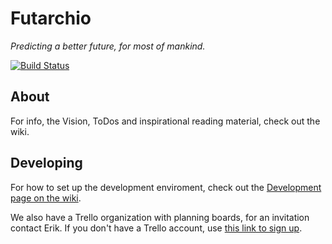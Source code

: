 Futarchio
=========

*Predicting a better future, for most of mankind.*

[![Build Status](https://magnum.travis-ci.com/ErikBjare/Futarchio.svg?token=notW4xLUUdiMs8LZFVsB&branch=master)](https://magnum.travis-ci.com/ErikBjare/Futarchio)


## About
For info, the Vision, ToDos and inspirational reading material, check out the wiki.

## Developing
For how to set up the development enviroment, check out the [Development page on the wiki](https://github.com/ErikBjare/Futarchio/wiki/Development).

We also have a Trello organization with planning boards, for an invitation contact Erik. If you don't have a Trello account, use [this link to sign up](https://trello.com/erikbjareholt/recommend).
